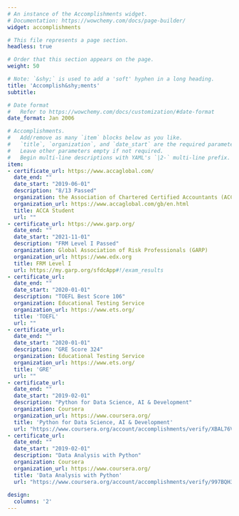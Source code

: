 ```yaml
---
# An instance of the Accomplishments widget.
# Documentation: https://wowchemy.com/docs/page-builder/
widget: accomplishments

# This file represents a page section.
headless: true

# Order that this section appears on the page.
weight: 50

# Note: `&shy;` is used to add a 'soft' hyphen in a long heading.
title: 'Accomplish&shy;ments'
subtitle: 

# Date format
#   Refer to https://wowchemy.com/docs/customization/#date-format
date_format: Jan 2006

# Accomplishments.
#   Add/remove as many `item` blocks below as you like.
#   `title`, `organization`, and `date_start` are the required parameters.
#   Leave other parameters empty if not required.
#   Begin multi-line descriptions with YAML's `|2-` multi-line prefix.
item:
- certificate_url: https://www.accaglobal.com/
  date_end: ""
  date_start: "2019-06-01"
  description: "8/13 Passed"
  organization: the Association of Chartered Certified Accountants (ACCA)
  organization_url: https://www.accaglobal.com/gb/en.html
  title: ACCA Student
  url: ""
- certificate_url: https://www.garp.org/
  date_end: ""
  date_start: "2021-11-01"
  description: "FRM Level I Passed"
  organization: Global Association of Risk Professionals (GARP)
  organization_url: https://www.edx.org
  title: FRM Level I
  url: https://my.garp.org/sfdcApp#!/exam_results
- certificate_url: 
  date_end: ""
  date_start: "2020-01-01"
  description: "TOEFL Best Score 106"
  organization: Educational Testing Service
  organization_url: https://www.ets.org/
  title: 'TOEFL'
  url: ""
- certificate_url: 
  date_end: ""
  date_start: "2020-01-01"
  description: "GRE Score 324"
  organization: Educational Testing Service
  organization_url: https://www.ets.org/
  title: 'GRE'
  url: ""
- certificate_url: 
  date_end: ""
  date_start: "2019-02-01"
  description: "Python for Data Science, AI & Development"
  organization: Coursera
  organization_url: https://www.coursera.org/
  title: 'Python for Data Science, AI & Development'
  url: "https://www.coursera.org/account/accomplishments/verify/XBAL76VNQYZZ"
- certificate_url: 
  date_end: ""
  date_start: "2019-02-01"
  description: "Data Analysis with Python"
  organization: Coursera
  organization_url: https://www.coursera.org/
  title: 'Data Analysis with Python'
  url: "https://www.coursera.org/account/accomplishments/verify/997BQH3N8DBA"  
  
design:
  columns: '2' 
---
```

